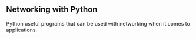 Networking with Python
------

Python useful programs that can be used with networking when it comes to applications.
